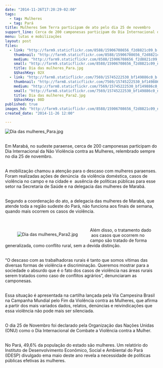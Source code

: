 ```yaml
---
date: "2014-11-26T17:20:29-02:00"
tags:
  - tag: Mulheres
  - tag: Pará
title: Mulheres Sem Terra participam de ato pelo dia 25 de novembro
support_line: Cerca de 200 camponesas participam do Dia Internacional da Não Violência contra as Mulheres.
menu: lutas e mobilizações
layout: post
files:
  - link: "http://farm9.staticflickr.com/8588/15906708656_f2d8821c09_b.jpg"
    thumbnail: "http://farm9.staticflickr.com/8588/15906708656_f2d8821c09_t.jpg"
    medium: "http://farm9.staticflickr.com/8588/15906708656_f2d8821c09_z.jpg"
    small: "http://farm9.staticflickr.com/8588/15906708656_f2d8821c09_n.jpg"
    title: Dia das mulheres_Para.jpg
    $$hashKey: 02X
  - link: "http://farm8.staticflickr.com/7569/15745222530_bf149886c0_b.jpg"
    thumbnail: "http://farm8.staticflickr.com/7569/15745222530_bf149886c0_t.jpg"
    medium: "http://farm8.staticflickr.com/7569/15745222530_bf149886c0_z.jpg"
    small: "http://farm8.staticflickr.com/7569/15745222530_bf149886c0_n.jpg"
    title: Dia das mulheres_Para2.jpg
    $$hashKey: 08D
published: true
images_hd: "http://farm9.staticflickr.com/8588/15906708656_f2d8821c09_n.jpg"
created_date: "2014-11-26 12:00"

---
```

<p><img alt="Dia das mulheres_Para.jpg" src="http://farm9.staticflickr.com/8588/15906708656_f2d8821c09_b.jpg" /></p>

<p><br />
Em Marab&aacute;, no sudeste paraense, cerca de 200 camponesas participam do Dia Internacional da N&atilde;o Viol&ecirc;ncia contra as Mulheres, relembrado sempre no dia 25 de novembro.</p>

<p><br />
A mobiliza&ccedil;&atilde;o chamou a aten&ccedil;&atilde;o para o descaso com mulheres paraenses. Foram realizadas a&ccedil;&otilde;es de den&uacute;ncia &nbsp;da viol&ecirc;ncia dom&eacute;stica, casos de viol&ecirc;ncia no campo e na cidade e &nbsp;aus&ecirc;ncia de pol&iacute;ticas p&uacute;blicas para esse setor na Secretaria de Sa&uacute;de e na delegacia das mulheres de Marab&aacute;.</p>

<p><br />
Segundo a coordena&ccedil;&atilde;o do ato, a delegacia das mulheres de Marab&aacute;, que atende toda a regi&atilde;o sudeste do Par&aacute;, n&atilde;o funciona aos finais de semana, quando mais ocorrem os casos de viol&ecirc;ncia.</p>

<p>&nbsp;</p>

<figure class="image" style="float:left"><img alt="Dia das mulheres_Para2.jpg" src="http://farm8.staticflickr.com/7569/15745222530_bf149886c0_b.jpg" />
<figcaption></figcaption>
</figure>

<p>Al&eacute;m disso, o tratamento dado &nbsp;aos casos que ocorrem no campo s&atilde;o tratado de forma generalizada, como conflito rural, sem a devida distin&ccedil;&atilde;o.</p>

<p><br />
&ldquo;O descaso com as trabalhadoras rurais &eacute; tanto que somos v&iacute;timas das diversas formas de viol&ecirc;ncia e discrimina&ccedil;&atilde;o. Queremos mostrar para a sociedade o absurdo que &eacute; o fato dos casos de viol&ecirc;ncia nas &aacute;reas rurais serem tratados como caso de conflitos agr&aacute;rios&rdquo;, denunciaram as camponesas.</p>

<p><br />
Essa situa&ccedil;&atilde;o &eacute; apresentada na cartilha lan&ccedil;ada pela Via Campesina Brasil na Campanha Mundial pelo Fim da Viol&ecirc;ncia contra as Mulheres, que afirma a partir dos mais variados dados, relatos, den&uacute;ncias e reivindica&ccedil;&otilde;es que essa viol&ecirc;ncia n&atilde;o pode mais ser silenciada.</p>

<p><br />
O dia 25 de Novembro foi declarado pela Organiza&ccedil;&atilde;o das Na&ccedil;&otilde;es Unidas (ONU) como o Dia Internacional de Combate a Viol&ecirc;ncia contra a Mulher.&nbsp;</p>

<p><br />
No Par&aacute;, 49,6% da popula&ccedil;&atilde;o do estado s&atilde;o mulheres. Um relat&oacute;rio do Instituto de Desenvolvimento Econ&ocirc;mico, Social e Ambiental do Par&aacute; (IDESP) divulgado ema maio deste ano revela a necessidade de pol&iacute;ticas p&uacute;blicas efetivas &agrave;s mulheres.</p>
